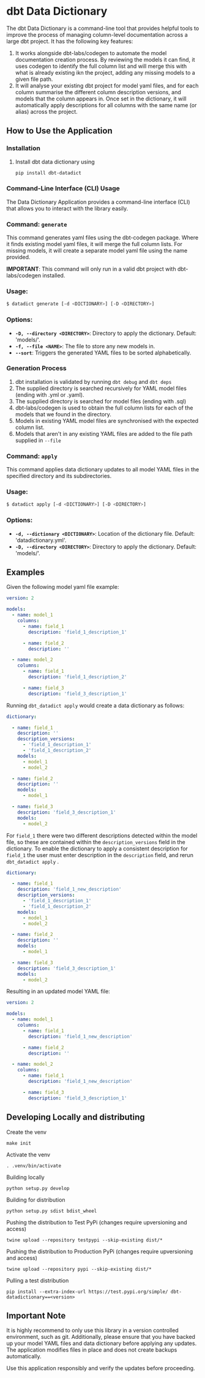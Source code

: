 # dbt Data Dictionary

The dbt Data Dictionary is a command-line tool that provides helpful tools to improve the process of managing column-level documentation across a large dbt project. It has the following key features:

1. It works alongside dbt-labs/codegen to automate the model documentation creation process. By reviewing the models it can find, it uses codegen to identify the full column list and will merge this with what is already existing ikn the project, adding any missing models to a given file path.
2. It will analyse your existing dbt project for model yaml files, and for each column summarise the different column description versions, and models that the column appears in. Once set in the dictionary, it will automatically apply descriptions for all columns with the same name (or alias) across the project.

## **How to Use the Application**

### **Installation**

1. Install dbt data dictionary using
    
    ```bash
    pip install dbt-datadict
    ```
    

### **Command-Line Interface (CLI) Usage**

The Data Dictionary Application provides a command-line interface (CLI) that allows you to interact with the library easily.
### Command: `generate`

This command generates yaml files using the dbt-codegen package. Where it finds existing model yaml files, it will merge the full column lists. For missing models, it will create a separate model yaml file using the name provided.

**IMPORTANT**: This command will only run in a valid dbt project with dbt-labs/codegen installed.

### **Usage:**

```bash
$ datadict generate [-d <DICTIONARY>] [-D <DIRECTORY>]
```

### **Options:**

- **`-D, --directory <DIRECTORY>`**: Directory to apply the dictionary. Default: 'models/'.
- **`-f, --file <NAME>`**: The file to store any new models in.
- **`--sort`**: Triggers the generated YAML files to be sorted alphabetically.

### **Generation Process**
1. dbt installation is validated by running `dbt debug` and `dbt deps`
2. The supplied directory is searched recursively for YAML model files (ending with .yml or .yaml).
3. The supplied directory is searched for model files (ending with .sql)
4. dbt-labs/codegen is used to obtain the full column lists for each of the models that we found in the directory.
5. Models in existing YAML model files are synchronised with the expected column list.
6. Models that aren't in any existing YAML files are added to the file path supplied in `--file`

### Command: **`apply`**

This command applies data dictionary updates to all model YAML files in the specified directory and its subdirectories.

### **Usage:**

```bash
$ datadict apply [-d <DICTIONARY>] [-D <DIRECTORY>]
```

### **Options:**

- **`-d, --dictionary <DICTIONARY>`**: Location of the dictionary file. Default: 'datadictionary.yml'.
- **`-D, --directory <DIRECTORY>`**: Directory to apply the dictionary. Default: 'models/'.


## Examples

Given the following model yaml file example:

```yaml
version: 2

models:
  - name: model_1
    columns:
      - name: field_1
        description: 'field_1_description_1'

      - name: field_2
        description: ''

  - name: model_2
    columns:
      - name: field_1
        description: 'field_1_description_2'

      - name: field_3
        description: 'field_3_description_1'
```

Running `dbt_datadict apply` would create a data dictionary as follows:

```yaml
dictionary:

  - name: field_1
    description: ''
    description_versions:
      - 'field_1_description_1'
      - 'field_1_description_2'
    models:
      - model_1
      - model_2

  - name: field_2
    description: ''
    models:
      - model_1

  - name: field_3
    description: 'field_3_description_1'
    models:
      - model_2
```

For `field_1` there were two different descriptions detected within the model file, so these are contained within the `description_versions` field in the dictionary. To enable the dictionary to apply a consistent description for `field_1` the user must enter description in the `description` field, and rerun `dbt_datadict apply` .

```yaml
dictionary:

  - name: field_1
    description: 'field_1_new_description'
    description_versions:
      - 'field_1_description_1'
      - 'field_1_description_2'
    models:
      - model_1
      - model_2

  - name: field_2
    description: ''
    models:
      - model_1

  - name: field_3
    description: 'field_3_description_1'
    models:
      - model_2
```

Resulting in an updated model YAML file:

```yaml
version: 2

models:
  - name: model_1
    columns:
      - name: field_1
        description: 'field_1_new_description'

      - name: field_2
        description: ''

  - name: model_2
    columns:
      - name: field_1
        description: 'field_1_new_description'

      - name: field_3
        description: 'field_3_description_1'
```

## Developing Locally and distributing

Create the venv

`make init`

Activate the venv

`. .venv/bin/activate`

Building locally

`python setup.py develop`

Building for distribution

`python setup.py sdist bdist_wheel`

Pushing the distribution to Test PyPi (changes require upversioning and access)

`twine upload --repository testpypi --skip-existing dist/*`

Pushing the distribution to Production PyPi (changes require upversioning and access)

`twine upload --repository pypi --skip-existing dist/*`

Pulling a test distribution

`pip install --extra-index-url https://test.pypi.org/simple/ dbt-datadictionary==<version>`

## **Important Note**

It is highly recommend to only use this library in a version controlled environment, such as git. Additionally, please ensure that you have backed up your model YAML files and data dictionary before applying any updates. The application modifies files in place and does not create backups automatically.

Use this application responsibly and verify the updates before proceeding.